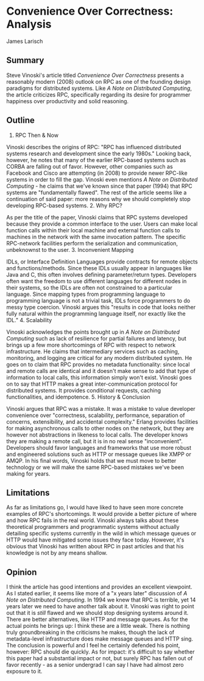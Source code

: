 # Convenience Over Correctness: Analysis
James Larisch

## Summary
Steve Vinoski's article titled *Convenience Over Correctness* presents a reasonably modern (2008) outlook on RPC as one of the founding design paradigms for distributed systems. Like *A Note on Distributed Computing*, the article criticizes RPC, specifically regarding its desire for programmer happiness over productivity and solid reasoning.

## Outline
1. RPC Then & Now

 Vinoski describes the origins of RPC: "RPC has influenced distributed systems research and development since the early 1980s." Looking back, however, he notes that many of the earlier RPC-based systems such as CORBA are falling out of favor. However, other companies such as Facebook and Cisco are attempting (in 2008) to provide newer RPC-like systems in order to fill the gap. Vinoski even mentions *A Note on Distributed Computing* - he claims that we've known since that paper (1994) that RPC systems are "fundamentally flawed". The rest of the article seems like a continuation of said paper: more reasons why we should completely stop developing RPC-based systems.
2. Why RPC?

 As per the title of the paper, Vinoski claims that RPC systems developed because they provide a common interface to the user. Users can make local function calls within their local machine and external function calls to machines in the network with the same invocation pattern. The specific RPC-network facilities perform the serialization and communication, unbeknownst to the user.
3. Inconvenient Mapping

 IDLs, or Interface Definition Languages provide contracts for remote objects and functions/methods. Since these IDLs usually appear in languages like Java and C, this often involves defining parameter/return types. Developers often want the freedom to use different languages for different nodes in their systems, so the IDLs are often not constrained to a particular language. Since mapping types from programming language to programming language is not a trivial task, IDLs force programmers to do messy type coercion. Vinoski argues this "results in code that looks neither fully natural within the programming language itself, nor exactly like the IDL."
4. Scalability

 Vinoski acknowledges the points brought up in *A Note on Distributed Computing* such as lack of resilience for partial failures and latency, but brings up a few more shortcomings of RPC with respect to network infrastructure. He claims that intermediary services such as caching, monitoring, and logging are critical for any modern distributed system. He goes on to claim that RPC provides no metadata functionality: since local and remote calls are identical and it doesn't make sense to add that type of information to local calls, this information simply won't exist. Vinoski goes on to say that HTTP makes a great inter-communication protocol for distributed systems. It provides conditional requests, caching functionalities, and idempotence.
5. History & Conclusion

 Vinoski argues that RPC was a mistake. It was a mistake to value developer convenience over "correctness, scalability, performance, separation of concerns, extensibility, and accidental complexity." Erlang provides facilities for making asynchronous calls to other nodes on the network, but they are however not abstractions in likeness to local calls. The developer knows they are making a remote call, but it is in no real sense "inconvenient". Developers should favor languages and frameworks that use more robust and engineered solutions such as HTTP or message queues like XMPP or AMQP. In his final words, Vinoski holds that we must move to better technology or we will make the same RPC-based mistakes we've been making for years.

## Limitations
As far as limitations go, I would have liked to have seen more concrete examples of RPC's shortcomings. It would provide a better picture of where and how RPC fails in the real world. Vinoski always talks about these theoretical programmers and programmatic systems without actually detailing specific systems currently in the wild in which message queues or HTTP would have mitigated some issues they face today. However, it's obvious that Vinoski has written about RPC in past articles and that his knowledge is not by any means shallow.

## Opinion
I think the article has good intentions and provides an excellent viewpoint. As I stated earlier, it seems like more of a "x years later" discussion of *A Note on Distributed Computing*. In 1994 we knew that RPC is terrible, yet 14 years later we need to have another talk about it. Vinoski was right to point out that it is *still* flawed and we should stop designing systems around it. There are better alternatives, like HTTP and message queues. As for the actual points he brings up: I think these are a little weak. There is nothing truly groundbreaking in the criticisms he makes, though the lack of metadata-level infrastructure does make message queues and HTTP sing. The conclusion is powerful and I feel he certainly defended his point, however: RPC should die quickly. As for impact: it's difficult to say whether this paper had a substantial impact or not, but surely RPC has fallen out of favor recently - as a senior undergrad I can say I have had almost zero exposure to it.

